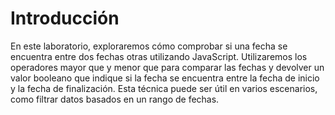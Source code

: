 # Introducción

En este laboratorio, exploraremos cómo comprobar si una fecha se encuentra entre dos fechas otras utilizando JavaScript. Utilizaremos los operadores mayor que y menor que para comparar las fechas y devolver un valor booleano que indique si la fecha se encuentra entre la fecha de inicio y la fecha de finalización. Esta técnica puede ser útil en varios escenarios, como filtrar datos basados en un rango de fechas.
